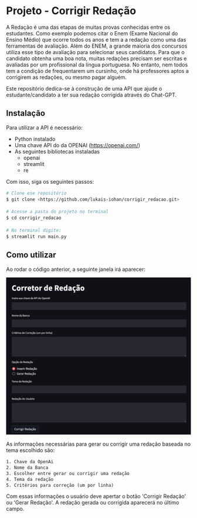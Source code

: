 
# Projeto - Corrigir Redação

A Redação é uma das etapas de muitas provas conhecidas entre os estudantes. Como exemplo podemos citar o Enem (Exame Nacional do Ensino Médio) que ocorre todos os anos e tem a a redação como uma das ferramentas de avaliação. Além do ENEM, a grande maioria dos concursos utiliza esse tipo de avaliação para selecionar seus candidatos. 
Para que o candidato obtenha uma boa nota, muitas redações precisam ser escritas e avaliadas por um profissional da língua portuguesa. No entanto, nem todos tem a condição de frequentarem um cursinho, onde há professores aptos a corrigirem as redações, ou mesmo pagar alguém. 

Este repositório dedica-se à construção de uma API que ajude o estudante/candidato a ter sua redação corrigida através do Chat-GPT.


## Instalação

Para utilizar a API é necessário:

- Python instalado
- Uma chave API do da OPENAI (https://openai.com/)
- As seguintes bibliotecas instaladas
    - openai
    - streamlit
    - re

Com isso, siga os seguintes passos:
```bash
# Clone ese repositório
$ git clone <https://github.com/lukais-iohan/corrigir_redacao.git>

# Acesse a pasta do projeto no terminal
$ cd corrigir_redacao

# No terminal digite:
$ streamlit run main.py
```


## Como utilizar

Ao rodar o código anterior, a seguinte janela irá aparecer: 

![](/src/streamlit_window.png)

As informações necessárias para gerar ou corrigir uma redação baseada no tema escolhido são:
    
    1. Chave da OpenAi
    2. Nome da Banca
    3. Escolher entre gerar ou corrigir uma redação
    4. Tema da redação
    5. Critérios para correção (um por linha)

Com essas informações o usuário deve apertar o botão 'Corrigir Redação' ou 'Gerar Redação'. A redação gerada ou corrigida aparecerá no último campo.
    

